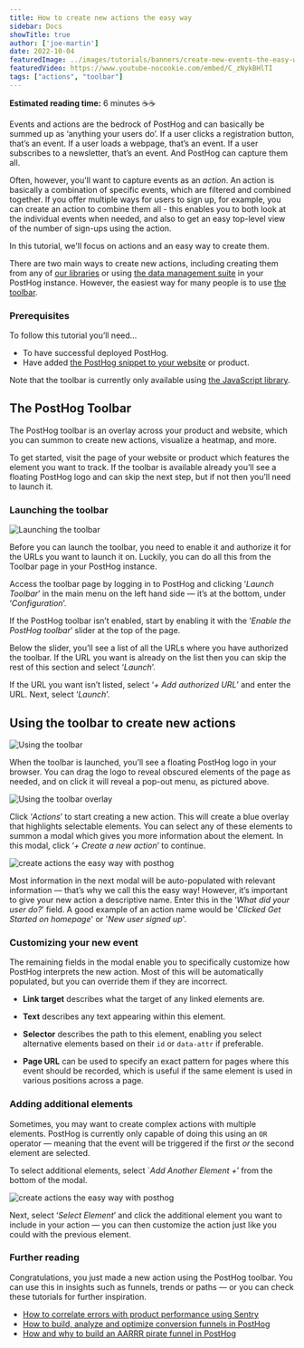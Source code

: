 ```yaml
---
title: How to create new actions the easy way
sidebar: Docs
showTitle: true
author: ['joe-martin']
date: 2022-10-04
featuredImage: ../images/tutorials/banners/create-new-events-the-easy-way.png
featuredVideo: https://www.youtube-nocookie.com/embed/C_zNykBHlTI
tags: ["actions", "toolbar"]
---
```


**Estimated reading time:** 6 minutes ☕☕

Events and actions are the bedrock of PostHog and can basically be summed up as ‘anything your users do’. If a user clicks a registration button, that’s an event. If a user loads a webpage, that’s an event. If a user subscribes to a newsletter, that’s an event. And PostHog can capture them all.

Often, however, you'll want to capture events as an _action_. An action is basically a combination of specific events, which are filtered and combined together. If you offer multiple ways for users to sign up, for example, you can create an action to combine them all - this enables you to both look at the individual events when needed, and also to get an easy top-level view of the number of sign-ups using the action.

In this tutorial, we'll focus on actions and an easy way to create them. 

There are two main ways to create new actions, including creating them from any of [our libraries](/docs/integrate/libraries) or using [the data management suite](/manual/data-management) in your PostHog instance. However, the easiest way for many people is to use [the toolbar](/manual/toolbar).

### Prerequisites
To follow this tutorial you’ll need…

- To have successful deployed PostHog. 
- Have added [the PostHog snippet to your website](/docs/integrate?tab=snippet) or product. 

Note that the toolbar is currently only available using [the JavaScript library](/docs/integrate/client/js). 

## The PostHog Toolbar
The PostHog toolbar is an overlay across your product and website, which you can summon to create new actions, visualize a heatmap, and more.

To get started, visit the page of your website or product which features the element you want to track. If the toolbar is available already you’ll see a floating PostHog logo and can skip the next step, but if not then you’ll need to launch it. 

### Launching the toolbar
![Launching the toolbar](../images/tutorials/custom-events-the-easy-way/how-to-create-custom-events-posthog.png)

Before you can launch the toolbar, you need to enable it and authorize it for the URLs you want to launch it on. Luckily, you can do all this from the Toolbar page in your PostHog instance.

Access the toolbar page by logging in to PostHog and clicking ‘_Launch Toolbar_’ in the main menu on the left hand side — it’s at the bottom, under ‘_Configuration_’. 

If the PostHog toolbar isn’t enabled, start by enabling it with the ‘_Enable the PostHog toolbar_’ slider at the top of the page. 

Below the slider, you’ll see a list of all the URLs where you have authorized the toolbar. If the URL you want is already on the list then you can skip the rest of this section and select ‘_Launch_’. 

If the URL you want isn’t listed, select ‘_+ Add authorized URL_’ and enter the URL. Next, select ‘_Launch_’. 

## Using the toolbar to create new actions

![Using the toolbar](../images/tutorials/custom-events-the-easy-way/create-events-easy-way-posthog.png)

When the toolbar is launched, you’ll see a floating PostHog logo in your browser. You can drag the logo to reveal obscured elements of the page as needed, and on click it will reveal a pop-out menu, as pictured above.

![Using the toolbar overlay](../images/tutorials/toolbar/inspect-toolbar.png)

Click ‘_Actions_’ to start creating a new action. This will create a blue overlay that highlights selectable elements. You can select any of these elements to summon a modal which gives you more information about the element. In this modal, click ‘_+ Create a new action_’ to continue.

![create actions the easy way with posthog](../images/tutorials/toolbar/toolbar-create-action.png)

Most information in the next modal will be auto-populated with relevant information — that’s why we call this the easy way! However, it’s important to give your new action a descriptive name. Enter this in the ‘_What did your user do?_’ field. A good example of an action name would be '_Clicked Get Started on homepage_' or '_New user signed up_'. 

### Customizing your new event
The remaining fields in the modal enable you to specifically customize how PostHog interprets the new action. Most of this will be automatically populated, but you can override them if they are incorrect. 

- **Link target** describes what the target of any linked elements are.
 
- **Text** describes any text appearing within this element. 

- **Selector** describes the path to this element, enabling you select alternative elements based on their `id` or `data-attr` if preferable.
 
- **Page URL** can be used to specify an exact pattern for pages where this event should be recorded, which is useful if the same element is used in various positions across a page.

### Adding additional elements
Sometimes, you may want to create complex actions with multiple elements. PostHog is currently only capable of doing this using an `OR` operator — meaning that the event will be triggered if the first _or_ the second element are selected. 

To select additional elements, select `_Add Another Element +_’ from the bottom of the modal. 

![create actions the easy way with posthog](../images/tutorials/custom-events-the-easy-way/multi-element-event-posthog.png)

Next, select ‘_Select Element_’ and click the additional element you want to include in your action — you can then customize the action just like you could with the previous element. 

### Further reading
Congratulations, you just made a new action using the PostHog toolbar. You can use this in insights such as funnels, trends or paths — or you can check these tutorials for further inspiration. 

- [How to correlate errors with product performance using Sentry](https://posthog.com/tutorials/sentry-plugin-tutorial)
- [How to build, analyze and optimize conversion funnels in PostHog](/tutorials/funnels)
- [How and why to build an AARRR pirate funnel in PostHog](https://posthog.com/blog/aarrr-pirate-funnel)
